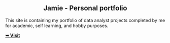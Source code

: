 
 

  <h2 align="center">Jamie - Personal portfolio</h2>

 This site is containing my portfolio of data analyst projects completed by me for academic, self learning, and hobby purposes. <br/>

  <a href="https://jamiedeocampo.github.io/"><strong>➥ Visit</strong></a>

</div>

<br/>



